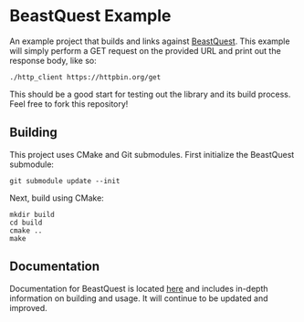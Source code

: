 # BeastQuest Example

An example project that builds and links against [BeastQuest](https://github.com/watersalesman/BeastQuest).
This example will simply perform a GET request on the provided URL and print out the response body, like so:

```
./http_client https://httpbin.org/get
```

This should be a good start for testing out the library and its build process.
Feel free to fork this repository!

## Building

This project uses CMake and Git submodules. First initialize the BeastQuest
submodule:

```
git submodule update --init
```

Next, build using CMake:

```
mkdir build
cd build
cmake ..
make
```

## Documentation

Documentation for BeastQuest is located [here](https://watersalesman.github.io/BeastQuest)
and includes in-depth information on building and usage. It will continue to be
updated and improved.